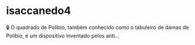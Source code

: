 # isaccanedo4
🔒 O quadrado de Políbio, também conhecido como o tabuleiro de damas de Políbio, é um dispositivo inventado pelos anti…
